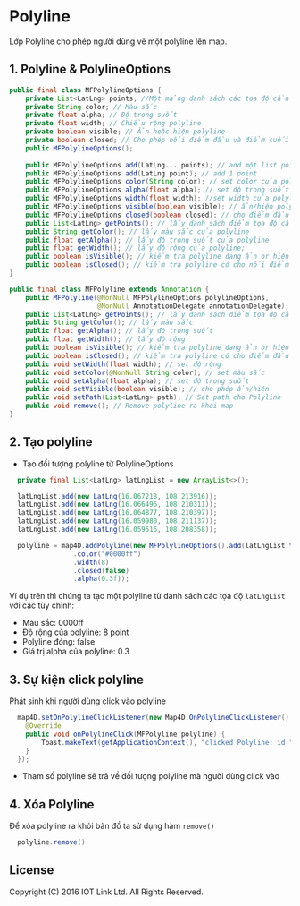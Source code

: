 # Polyline
Lớp Polyline cho phép người dùng vẽ một polyline lên map.

## 1. Polyline & PolylineOptions
```java
public final class MFPolylineOptions {
    private List<LatLng> points; //Một mảng danh sách các toạ độ cần vẽ polyline lên map.
    private String color; // Màu sắc
    private float alpha; // Độ trong suốt
    private float width; // Chiều rộng polyline
    private boolean visible; // Ẩn hoặc hiện polyline
    private boolean closed; // Cho phép nối điểm đầu và điểm cuối lại với nhau.
    public MFPolylineOptions();
    
    public MFPolylineOptions add(LatLng... points); // add một list points
    public MFPolylineOptions add(LatLng point); // add 1 point
    public MFPolylineOptions color(String color); // set color của polyline
    public MFPolylineOptions alpha(float alpha); // set độ trong suốt
    public MFPolylineOptions width(float width); //set width của polyline
    public MFPolylineOptions visible(boolean visible); // ẩn/hiện polyline
    public MFPolylineOptions closed(boolean closed); // cho điểm đầu nối điểm cuối 
    public List<LatLng> getPoints(); // lấy danh sách điểm tọa độ cần vẽ của polyline
    public String getColor(); // lấy màu sắc của polyline
    public float getAlpha(); // lấy độ trong suốt của polyline
    public float getWidth(); // lấy độ rộng của polyline;
    public boolean isVisible(); // kiểm tra polyline đang ẩn or hiện
    public boolean isClosed(); // kiểm tra polyline có cho nối điểm đầu với điểm cuối
}

public final class MFPolyline extends Annotation {
    public MFPolyline(@NonNull MFPolylineOptions polylineOptions,
                      @NonNull AnnotationDelegate annotationDelegate); // khởi tạp polyline từ MFPolylineOptions
    public List<LatLng> getPoints(); // lấy danh sách điểm tọa độ cần vẽ của polyline
    public String getColor(); // lấy màu sắc
    public float getAlpha(); // lấy độ trong suốt
    public float getWidth(); // lấy độ rộng
    public boolean isVisible(); // kiểm tra polyline đang ẩn or hiện
    public boolean isClosed(); // kiểm tra polyline có cho điểm đầu nối điểm cuối ko
    public void setWidth(float width); // set độ rộng
    public void setColor(@NonNull String color); // set màu sắc
    public void setAlpha(float alpha); // set độ trong suốt
    public void setVisible(boolean visible); // cho phép ẩn/hiện
    public void setPath(List<LatLng> path); // Set path cho Polyline
    public void remove(); // Remove polyline ra khoi map
}
```

## 2. Tạo polyline

- Tạo đối tượng polyline từ PolylineOptions

```java
  private final List<LatLng> latLngList = new ArrayList<>();

  latLngList.add(new LatLng(16.067218, 108.213916));
  latLngList.add(new LatLng(16.066496, 108.210311));
  latLngList.add(new LatLng(16.064877, 108.210397));
  latLngList.add(new LatLng(16.059980, 108.211137));
  latLngList.add(new LatLng(16.059516, 108.208358));

  polyline = map4D.addPolyline(new MFPolylineOptions().add(latLngList.toArray(new LatLng[latLngList.size()]))
                .color("#0000ff")
                .width(8)
                .closed(false)
                .alpha(0.3f));
```
Ví dụ trên thì chúng ta tạo một polyline từ danh sách các tọa độ `latLngList` với các tùy chỉnh:
* Màu sắc: 0000ff
* Độ rộng của polyline: 8 point
* Polyline đóng: false
* Giá trị alpha của polyline: 0.3

## 3. Sự kiện click polyline

Phát sinh khi người dùng click vào polyline

```java
  map4D.setOnPolylineClickListener(new Map4D.OnPolylineClickListener() {
    @Override
    public void onPolylineClick(MFPolyline polyline) {
        Toast.makeText(getApplicationContext(), "clicked Polyline: id " + polyline.getId(), Toast.LENGTH_SHORT).show();
    }
  });
```

* Tham số polyline sẽ trả về đối tượng polyline mà người dùng click vào

## 4. Xóa Polyline

Để xóa polyline ra khỏi bản đồ ta sử dụng hàm `remove()`

```java
  polyline.remove()
```

License
-------

Copyright (C) 2016 IOT Link Ltd. All Rights Reserved.
